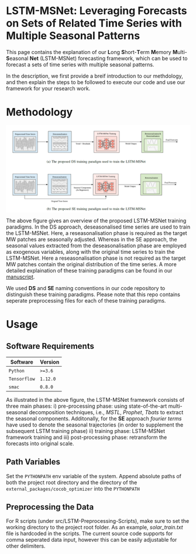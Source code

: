 LSTM-MSNet: Leveraging Forecasts on Sets of Related Time Series with Multiple Seasonal Patterns
===================

This page contains the explanation of our **L**ong **S**hort-**T**erm **M**emory **M**ulti-**S**easonal **Net** (LSTM-MSNet) forecasting framework, which can be used to forecast a sets of time series with multiple seasonal patterns.

In the description, we first provide a breif introduction to our methdology, and then explain the steps to be followed to execute our code and use our framework for your research work.

# Methodology #

<img src ="Images/LSTM-MSNet-Framework.PNG" width="800" align="center">

The above figure gives an overview of the proposed LSTM-MSNet training paradigms. In the DS approach, deseasonalised time series are used to train the LSTM-MSNet. Here, a reseasonalisation phase is required as the target MW patches are seasonally adjusted. Whereas in the SE approach, the seasonal values extracted from the deseasonalisation phase are employed as exogenous variables, along with the original time series to train the LSTM-MSNet. Here a reseasonalisation phase is not required as the target MW patches contain the original distribution of the time series. A more detailed explaination of these training paradigms can be found in our [manuscript](https://arxiv.org/pdf/1909.04293.pdf). 

We used **DS** and **SE** naming conventions in our code repository to distinguish these training paradigms. Please note that this repo contains seperate preprocessing files for each of these training paradigms.

# Usage #

## Software Requirements ##

| Software  | Version |
| ------------- | ------------- |
| `Python`  |  `>=3.6`  |
| `Tensorflow`  | `1.12.0`  |
| `smac`  | `0.8.0` |

As illustrated in the above figure, the LSTM-MSNet framework consists of three main phases: i) pre-processing phase: using state-of-the-art multi-seasonal decomposition techniques, i.e., *MSTL*, *Prophet*, *Tbats* to extract the seasonal components. Additonally, for the **SE** approach *fourier terms* have used to denote the seasonal trajectories (in order to supplement the subsequent LSTM training phase) ii) training phase: LSTM-MSNet framework training and iii) post-processing phase: retransform the forecasts into original scale.

## Path Variables ##

Set the `PYTHONPATH` env variable of the system. Append absolute paths of both the project root directory and the directory of the `external_packages/cocob_optimizer` into the `PYTHONPATH`  

## Preprocessing the Data ##

For R scripts (under src/LSTM-Preprocessing-Scripts), make sure to set the working directory to the project root folder. As an example, *solar_train.txt* file is hardcoded in the scripts. The current source code supports for comma seperated data input, however this can be easily adjustable for other delimiters.

